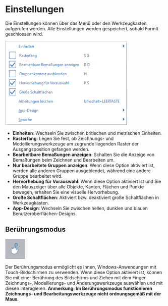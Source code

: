 # Einstellungen

Die Einstellungen können über das Menü oder den Werkzeugkasten aufgerufen werden. Alle Einstellungen werden gespeichert, sobald FormIt geschlossen wird.

![](../.gitbook/assets/settings_menu.png)

* **Einheiten**: Wechseln Sie zwischen britischen und metrischen Einheiten.
* **Rasterfang**: Legen Sie fest, ob Zeichnungs- und Modellierungswerkzeuge am zugrunde liegenden Raster der Ausgangsposition gefangen werden.
* **Bearbeitbare Bemaßungen anzeigen**: Schalten Sie die Anzeige von Bemaßungen beim Zeichnen und Bearbeiten um.
* **Nur bearbeitete Gruppen anzeigen**: Wenn diese Option aktiviert ist, werden alle anderen Gruppen ausgeblendet, während eine andere Gruppe bearbeitet wird.
* **Hervorhebung für Vorauswahl**: Wenn diese Option aktiviert ist und Sie den Mauszeiger über alle Objekte, Kanten, Flächen und Punkte bewegen, erhalten Sie eine visuelle Hervorhebung.
* **Große Schaltflächen**: Aktiviert bzw. deaktiviert große Schaltflächen in Werkzeugkästen.
* **App-Design**: Wechseln Sie zwischen hellen, dunklen und blauen Benutzeroberflächen-Designs.

## Berührungsmodus

![](../.gitbook/assets/touch_mode_icon.png)

Der Berührungsmodus ermöglicht es Ihnen, Windows-Anwendungen mit Touch-Bildschirmen zu verwenden. Wenn diese Option aktiviert ist, können Sie mit einer Berührung des Bildschirms und Ziehen mit dem Finger Zeichnungs-, Modellierungs- und Änderungswerkzeuge auswählen und mit diesen interagieren. **Anmerkung: Im Berührungsmodus funktionieren Zeichnungs- und Bearbeitungswerkzeuge nicht ordnungsgemäß mit der Maus.**

